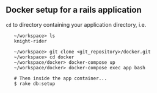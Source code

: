 ## Docker setup for a rails application

`cd` to directory containing your application directory, i.e.

       ~/workspace> ls
       knight-rider
       
       ~/workspace> git clone <git_repository>/docker.git
       ~/workspace> cd docker
       ~/workspace/docker> docker-compose up
       ~/workspace/docker> docker-compose exec app bash
       
       # Then inside the app container...
       $ rake db:setup



